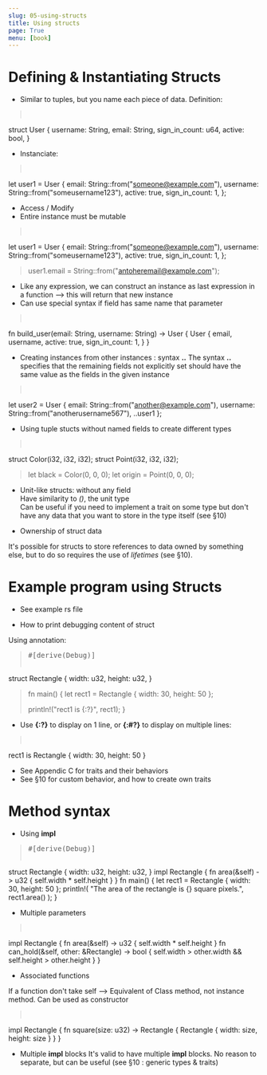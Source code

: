 ```yaml
---
slug: 05-using-structs
title: Using structs
page: True
menu: [book]
---
```

# Defining & Instantiating Structs

* Similar to tuples, but you name each piece of data. Definition:

><pre>
struct User {
    username: String,
    email: String,
    sign_in_count: u64,
    active: bool,
}
</pre>

* Instanciate:

><pre>
let user1 = User {
    email: String::from("someone@example.com"),
    username: String::from("someusername123"),
    active: true,
    sign_in_count: 1,
};
</pre>

* Access / Modify
* Entire instance must be mutable

><pre>
let user1 = User {
    email: String::from("someone@example.com"),
    username: String::from("someusername123"),
    active: true,
    sign_in_count: 1,
};
>
>user1.email = String::from("antoheremail@example.com");
</pre>

* Like any expression, we can construct an instance as last expression in a function --> this will return that new instance
* Can use special syntax if field has same name that parameter

><pre>
fn build_user(email: String, username: String) -> User {
    User {
        email,
        username,
        active: true,
        sign_in_count: 1,
    }
}
</pre>

* Creating instances from other instances : syntax __..__
The syntax __..__ specifies that the remaining fields not explicitly set should have the same value as the fields in the given instance

><pre>
let user2 = User {
    email: String::from("another@example.com"),
    username: String::from("anotherusername567"),
    ..user1
};
</pre>

* Using tuple stucts without named fields to create different types

><pre>
struct Color(i32, i32, i32);
struct Point(i32, i32, i32);
>
>let black = Color(0, 0, 0);
let origin = Point(0, 0, 0);
</pre>

* Unit-like structs: without any field  
Have similarity to _()_, the unit type  
Can be useful if you need to implement a trait on some type but don't have any data that you want to store in the type itself (see §10)

* Ownership of struct data

It's possible for structs to store references to data owned by something else, but to do so requires the use of _lifetimes_ (see §10).

# Example program using Structs

* See example rs file

* How to print debugging content of struct

Using annotation:

><pre>#[derive(Debug)]  
struct Rectangle {
    width: u32,
    height: u32,
}
>
>fn main() {
    let rect1 = Rectangle { width: 30, height: 50 };
>
>    println!("rect1 is {:?}", rect1);
}
</pre>

* Use __{:?}__ to display on 1 line, or __{:#?}__ to display on multiple lines:

><pre>
rect1 is Rectangle {
    width: 30,
    height: 50
}
</pre>

* See Appendic C for traits and their behaviors
* See §10 for custom behavior, and how to create own traits

# Method syntax

* Using __impl__

><pre>#[derive(Debug)]
struct Rectangle {
    width: u32,
    height: u32,
}
impl Rectangle {
    fn area(&self) -> u32 {
        self.width * self.height
    }
}
fn main() {
    let rect1 = Rectangle { width: 30, height: 50 };
    println!(
        "The area of the rectangle is {} square pixels.",
        rect1.area()
    );
}
</pre>

* Multiple parameters

><pre>
impl Rectangle {
    fn area(&self) -> u32 {
        self.width * self.height
    }
    fn can_hold(&self, other: &Rectangle) -> bool {
        self.width > other.width && self.height > other.height
    }
}
</pre>

* Associated functions

If a function don't take self --> Equivalent of Class method, not instance method.
Can be used as constructor

><pre>
impl Rectangle {
    fn square(size: u32) -> Rectangle {
        Rectangle { width: size, height: size }
    }
}
</pre>

* Multiple __impl__ blocks
It's valid to have multiple __impl__ blocks. No reason to separate, but can be useful (see §10 : generic types & traits)
